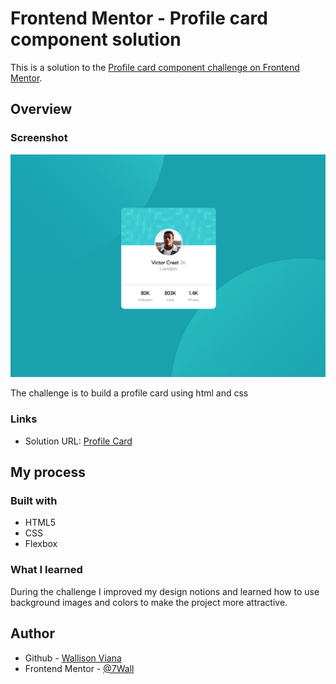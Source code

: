 # Frontend Mentor - Profile card component solution

This is a solution to the [Profile card component challenge on Frontend Mentor](https://www.frontendmentor.io/challenges/profile-card-component-cfArpWshJ).

## Overview

### Screenshot

![](./src/screenshots/Screenshot_1.png)


The challenge is to build a profile card using html and css

### Links

- Solution URL: [Profile Card](https://profile-card-wall.netlify.app)

## My process

### Built with

- HTML5
- CSS
- Flexbox

### What I learned


During the challenge I improved my design notions and learned how to use background images and colors to make the project more attractive.

## Author

- Github - [Wallison Viana](https://github.com/7Wall)
- Frontend Mentor - [@7Wall](https://www.frontendmentor.io/profile/7Wall)
